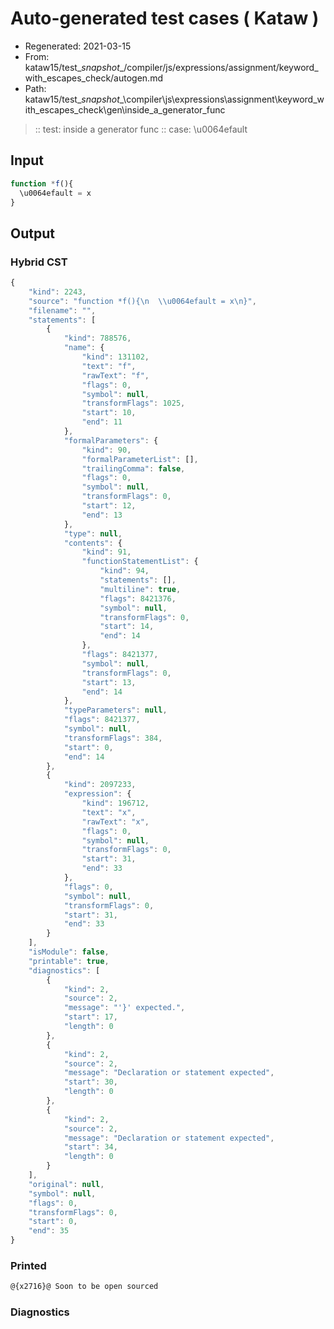 # Auto-generated test cases ( Kataw )
- Regenerated: 2021-03-15
- From: kataw15/test\__snapshot__/compiler/js/expressions/assignment/keyword_with_escapes_check/autogen.md
- Path: kataw15/test\__snapshot__\compiler\js\expressions\assignment\keyword_with_escapes_check\gen\inside_a_generator_func
> :: test: inside a generator func
> :: case: \u0064efault
## Input

`````js
function *f(){
  \u0064efault = x
}
`````

## Output

### Hybrid CST

```javascript
{
    "kind": 2243,
    "source": "function *f(){\n  \\u0064efault = x\n}",
    "filename": "",
    "statements": [
        {
            "kind": 788576,
            "name": {
                "kind": 131102,
                "text": "f",
                "rawText": "f",
                "flags": 0,
                "symbol": null,
                "transformFlags": 1025,
                "start": 10,
                "end": 11
            },
            "formalParameters": {
                "kind": 90,
                "formalParameterList": [],
                "trailingComma": false,
                "flags": 0,
                "symbol": null,
                "transformFlags": 0,
                "start": 12,
                "end": 13
            },
            "type": null,
            "contents": {
                "kind": 91,
                "functionStatementList": {
                    "kind": 94,
                    "statements": [],
                    "multiline": true,
                    "flags": 8421376,
                    "symbol": null,
                    "transformFlags": 0,
                    "start": 14,
                    "end": 14
                },
                "flags": 8421377,
                "symbol": null,
                "transformFlags": 0,
                "start": 13,
                "end": 14
            },
            "typeParameters": null,
            "flags": 8421377,
            "symbol": null,
            "transformFlags": 384,
            "start": 0,
            "end": 14
        },
        {
            "kind": 2097233,
            "expression": {
                "kind": 196712,
                "text": "x",
                "rawText": "x",
                "flags": 0,
                "symbol": null,
                "transformFlags": 0,
                "start": 31,
                "end": 33
            },
            "flags": 0,
            "symbol": null,
            "transformFlags": 0,
            "start": 31,
            "end": 33
        }
    ],
    "isModule": false,
    "printable": true,
    "diagnostics": [
        {
            "kind": 2,
            "source": 2,
            "message": "'}' expected.",
            "start": 17,
            "length": 0
        },
        {
            "kind": 2,
            "source": 2,
            "message": "Declaration or statement expected",
            "start": 30,
            "length": 0
        },
        {
            "kind": 2,
            "source": 2,
            "message": "Declaration or statement expected",
            "start": 34,
            "length": 0
        }
    ],
    "original": null,
    "symbol": null,
    "flags": 0,
    "transformFlags": 0,
    "start": 0,
    "end": 35
}
```

### Printed

```javascript
@{x2716}@ Soon to be open sourced
```

### Diagnostics

```javascript

```

